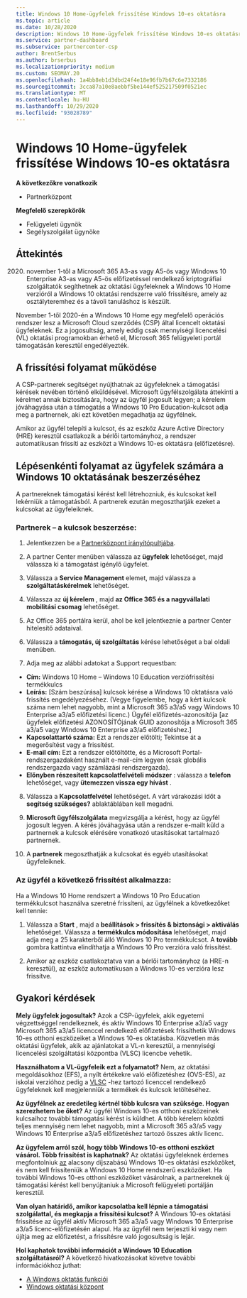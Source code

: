 ```yaml
---
title: Windows 10 Home-ügyfelek frissítése Windows 10-es oktatásra
ms.topic: article
ms.date: 10/28/2020
description: Windows 10 Home-ügyfelek frissítése Windows 10-es oktatásra
ms.service: partner-dashboard
ms.subservice: partnercenter-csp
author: BrentSerbus
ms.author: brserbus
ms.localizationpriority: medium
ms.custom: SEOMAY.20
ms.openlocfilehash: 1a4bb8eb1d3dbd24f4e18e96fb7b67c6e7332186
ms.sourcegitcommit: 3cca87a10e8aebbf5be144ef525217509f0521ec
ms.translationtype: MT
ms.contentlocale: hu-HU
ms.lasthandoff: 10/29/2020
ms.locfileid: "93028789"
---
```

# <a name="upgrade-windows-10-home-customers-to-windows-10-education"></a>Windows 10 Home-ügyfelek frissítése Windows 10-es oktatásra

**A következőkre vonatkozik**

- Partnerközpont

**Megfelelő szerepkörök**

- Felügyeleti ügynök
- Segélyszolgálat ügynöke

## <a name="overview"></a>Áttekintés

2020. november 1-től a Microsoft 365 A3-as vagy A5-ös vagy Windows 10 Enterprise A3-as vagy A5-ös előfizetéssel rendelkező kriptográfiai szolgáltatók segíthetnek az oktatási ügyfeleknek a Windows 10 Home verzióról a Windows 10 oktatási rendszerre való frissítésre, amely az osztályteremhez és a távoli tanuláshoz is készült.

November 1-től 2020-én a Windows 10 Home egy megfelelő operációs rendszer lesz a Microsoft Cloud szerződés (CSP) által licencelt oktatási ügyfeleknek. Ez a jogosultság, amely eddig csak mennyiségi licencelési (VL) oktatási programokban érhető el, Microsoft 365 felügyeleti portál támogatásán keresztül engedélyezték. 

## <a name="how-the-upgrade-process-works"></a>A frissítési folyamat működése

A CSP-partnerek segítséget nyújthatnak az ügyfeleknek a támogatási kérések nevében történő elküldésével. Microsoft ügyfélszolgálata áttekinti a kérelmet annak biztosítására, hogy az ügyfél jogosult legyen; a kérelem jóváhagyása után a támogatás a Windows 10 Pro Education-kulcsot adja meg a partnernek, aki ezt követően megadhatja az ügyfélnek.

Amikor az ügyfél telepíti a kulcsot, és az eszköz Azure Active Directory (HRE) keresztül csatlakozik a bérlői tartományhoz, a rendszer automatikusan frissíti az eszközt a Windows 10-es oktatásra (előfizetésre).   

## <a name="step-by-step-process-for-customers-to-get-windows-10-education"></a>Lépésenkénti folyamat az ügyfelek számára a Windows 10 oktatásának beszerzéséhez

A partnereknek támogatási kérést kell létrehozniuk, és kulcsokat kell lekérniük a támogatásból. A partnerek ezután megoszthatják ezeket a kulcsokat az ügyfeleiknek.

### <a name="partners--how-to-get-the-keys"></a>Partnerek – a kulcsok beszerzése:

1. Jelentkezzen be a [Partnerközpont irányítópultjába](https://partner.microsoft.com/dashboard).

2. A partner Center menüben válassza az **ügyfelek** lehetőséget, majd válassza ki a támogatást igénylő ügyfelet.

3. Válassza a **Service Management** elemet, majd válassza a **szolgáltatáskérelmek** lehetőséget.

4. Válassza az **új kérelem** , majd **az Office 365 és a nagyvállalati mobilitási csomag** lehetőséget.

5. Az Office 365 portálra kerül, ahol be kell jelentkeznie a partner Center hitelesítő adataival.

6. Válassza a **támogatás, új szolgáltatás** kérése lehetőséget a bal oldali menüben.

7. Adja meg az alábbi adatokat a Support requestban:

- **Cím:** Windows 10 Home – Windows 10 Education verziófrissítési termékkulcs
- **Leírás:** [Szám beszúrása] kulcsok kérése a Windows 10 oktatásra való frissítés engedélyezéséhez. (Vegye figyelembe, hogy a kért kulcsok száma nem lehet nagyobb, mint a Microsoft 365 a3/a5 vagy Windows 10 Enterprise a3/a5 előfizetési licenc.) Ügyfél előfizetés-azonosítója [az ügyfelek előfizetési AZONOSÍTÓjának GUID azonosítója a Microsoft 365 a3/a5 vagy Windows 10 Enterprise a3/a5 előfizetéshez.]
- **Kapcsolattartó száma:** Ezt a rendszer előtölti; Tekintse át a megerősítést vagy a frissítést.
- **E-mail cím:** Ezt a rendszer előtöltötte, és a Microsoft Portal-rendszergazdaként használt e-mail-cím legyen (csak globális rendszergazda vagy számlázási rendszergazda).
- **Előnyben részesített kapcsolatfelvételi módszer** : válassza a **telefon** lehetőséget, vagy **ütemezzen vissza egy hívást** .

8. Válassza a **Kapcsolatfelvétel** lehetőséget. A várt várakozási időt a **segítség szükséges?** ablaktáblában kell megadni.

9. **Microsoft ügyfélszolgálata** megvizsgálja a kérést, hogy az ügyfél jogosult legyen. A kérés jóváhagyása után a rendszer e-mailt küld a partnernek a kulcsok elérésére vonatkozó utasításokat tartalmazó partnernek.

10. A **partnerek** megoszthatják a kulcsokat és egyéb utasításokat ügyfeleiknek.

### <a name="customer-applies-the-upgrade"></a>Az ügyfél a következő frissítést alkalmazza:

Ha a Windows 10 Home rendszert a Windows 10 Pro Education termékkulcsot használva szeretné frissíteni, az ügyfélnek a következőket kell tennie:  

1. Válassza a **Start** , majd a **beállítások > frissítés & biztonsági > aktiválás** lehetőséget. Válassza a **termékkulcs módosítása** lehetőséget, majd adja meg a 25 karakterből álló Windows 10 Pro termékkulcsot. A **tovább** gombra kattintva elindíthatja a Windows 10 Pro verzióra való frissítést.

2. Amikor az eszköz csatlakoztatva van a bérlői tartományhoz (a HRE-n keresztül), az eszköz automatikusan a Windows 10-es verzióra lesz frissítve.  

## <a name="frequently-asked-questions"></a>Gyakori kérdések

**Mely ügyfelek jogosultak?**
Azok a CSP-ügyfelek, akik egyetemi végzettséggel rendelkeznek, és aktív Windows 10 Enterprise a3/a5 vagy Microsoft 365 a3/a5 licenccel rendelkező előfizetések frissíthetik Windows 10-es otthoni eszközeiket a Windows 10-es oktatásba. Közvetlen más oktatási ügyfelek, akik az ajánlatokat a VL-n keresztül, a mennyiségi licencelési szolgáltatási központba (VLSC) licencbe vehetik.

**Használhatom a VL-ügyfeleik ezt a folyamatot?**
Nem, az oktatási megoldásokhoz (EFS), a nyílt értékekre való előfizetéshez (OVS-ES), az iskolai verzióhoz pedig a [VLSC](https://www.microsoft.com/Licensing/servicecenter/default.aspx) -hez tartozó licenccel rendelkező ügyfeleknek kell megjelenniük a termékek és kulcsok letöltéséhez. 

**Az ügyfélnek az eredetileg kértnél több kulcsra van szüksége. Hogyan szerezhetem be őket?**
Az ügyfél Windows 10-es otthoni eszközeinek kulcsaihoz további támogatási kérést is küldhet. A több kérelem közötti teljes mennyiség nem lehet nagyobb, mint a Microsoft 365 a3/a5 vagy Windows 10 Enterprise a3/a5 előfizetéshez tartozó összes aktív licenc.

**Az ügyfelem arról szól, hogy több Windows 10-es otthoni eszközt vásárol. Több frissítést is kaphatnak?**
Az oktatási ügyfeleknek érdemes megfontolniuk [az](https://www.microsoft.com/education/products/windows/shapethefuture.aspx) alacsony díjszabású Windows 10-es oktatási eszközöket, és nem kell frissíteniük a Windows 10 Home rendszerű eszközöket. Ha további Windows 10-es otthoni eszközöket vásárolnak, a partnereknek új támogatási kérést kell benyújtaniuk a Microsoft felügyeleti portálján keresztül.

**Van olyan határidő, amikor kapcsolatba kell lépnie a támogatási szolgálattal, és megkapja a frissítési kulcsot?**
A Windows 10-es oktatási frissítése az ügyfél aktív Microsoft 365 a3/a5 vagy Windows 10 Enterprise a3/a5 licenc-előfizetésén alapul. Ha az ügyfél nem terjeszti ki vagy nem újítja meg az előfizetést, a frissítésre való jogosultság is lejár.

**Hol kaphatok további információt a Windows 10 Education szolgáltatásról?**
A következő hivatkozásokat követve további információkhoz juthat:

- [A Windows oktatás funkciói](https://www.microsoft.com/education/products/windows/features)
- [Windows oktatási központ](https://docs.microsoft.com/education/windows/)
